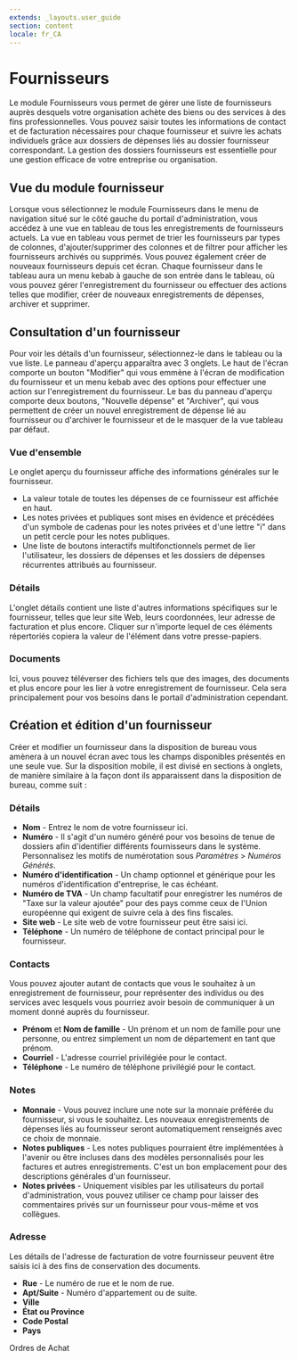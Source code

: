 ```yaml
---
extends: _layouts.user_guide
section: content
locale: fr_CA
---
```


# Fournisseurs

Le module Fournisseurs vous permet de gérer une liste de fournisseurs auprès desquels votre organisation achète des biens ou des services à des fins professionnelles. Vous pouvez saisir toutes les informations de contact et de facturation nécessaires pour chaque fournisseur et suivre les achats individuels grâce aux dossiers de dépenses liés au dossier fournisseur correspondant. La gestion des dossiers fournisseurs est essentielle pour une gestion efficace de votre entreprise ou organisation.

## Vue du module fournisseur

Lorsque vous sélectionnez le module Fournisseurs dans le menu de navigation situé sur le côté gauche du portail d'administration, vous accédez à une vue en tableau de tous les enregistrements de fournisseurs actuels. La vue en tableau vous permet de trier les fournisseurs par types de colonnes, d'ajouter/supprimer des colonnes et de filtrer pour afficher les fournisseurs archivés ou supprimés. Vous pouvez également créer de nouveaux fournisseurs depuis cet écran. Chaque fournisseur dans le tableau aura un menu kebab à gauche de son entrée dans le tableau, où vous pouvez gérer l'enregistrement du fournisseur ou effectuer des actions telles que modifier, créer de nouveaux enregistrements de dépenses, archiver et supprimer.

## Consultation d'un fournisseur

Pour voir les détails d'un fournisseur, sélectionnez-le dans le tableau ou la vue liste. Le panneau d'aperçu apparaîtra avec 3 onglets. Le haut de l'écran comporte un bouton "Modifier" qui vous emmène à l'écran de modification du fournisseur et un menu kebab avec des options pour effectuer une action sur l'enregistrement du fournisseur. Le bas du panneau d'aperçu comporte deux boutons, "Nouvelle dépense" et "Archiver", qui vous permettent de créer un nouvel enregistrement de dépense lié au fournisseur ou d'archiver le fournisseur et de le masquer de la vue tableau par défaut.

### Vue d'ensemble

Le onglet aperçu du fournisseur affiche des informations générales sur le fournisseur.

* La valeur totale de toutes les dépenses de ce fournisseur est affichée en haut.  
* Les notes privées et publiques sont mises en évidence et précédées d'un symbole de cadenas pour les notes privées et d'une lettre "i" dans un petit cercle pour les notes publiques.
* Une liste de boutons interactifs multifonctionnels permet de lier l'utilisateur, les dossiers de dépenses et les dossiers de dépenses récurrentes attribués au fournisseur.

### Détails
L'onglet détails contient une liste d'autres informations spécifiques sur le fournisseur, telles que leur site Web, leurs coordonnées, leur adresse de facturation et plus encore. Cliquer sur n'importe lequel de ces éléments répertoriés copiera la valeur de l'élément dans votre presse-papiers.

### Documents

Ici, vous pouvez téléverser des fichiers tels que des images, des documents et plus encore pour les lier à votre enregistrement de fournisseur. Cela sera principalement pour vos besoins dans le portail d'administration cependant.

## Création et édition d'un fournisseur

Créer et modifier un fournisseur dans la disposition de bureau vous amènera à un nouvel écran avec tous les champs disponibles présentés en une seule vue. Sur la disposition mobile, il est divisé en sections à onglets, de manière similaire à la façon dont ils apparaissent dans la disposition de bureau, comme suit :

### Détails

* **Nom** - Entrez le nom de votre fournisseur ici.
* **Numéro** - Il s'agit d'un numéro généré pour vos besoins de tenue de dossiers afin d'identifier différents fournisseurs dans le système. Personnalisez les motifs de numérotation sous *Paramètres* > *Numéros Générés*.
* **Numéro d'identification** - Un champ optionnel et générique pour les numéros d'identification d'entreprise, le cas échéant.
* **Numéro de TVA** - Un champ facultatif pour enregistrer les numéros de "Taxe sur la valeur ajoutée" pour des pays comme ceux de l'Union européenne qui exigent de suivre cela à des fins fiscales.
* **Site web** - Le site web de votre fournisseur peut être saisi ici.
* **Téléphone** - Un numéro de téléphone de contact principal pour le fournisseur.

### Contacts

Vous pouvez ajouter autant de contacts que vous le souhaitez à un enregistrement de fournisseur, pour représenter des individus ou des services avec lesquels vous pourriez avoir besoin de communiquer à un moment donné auprès du fournisseur.

* **Prénom** et **Nom de famille** - Un prénom et un nom de famille pour une personne, ou entrez simplement un nom de département en tant que prénom.
* **Courriel** - L'adresse courriel privilégiée pour le contact.
* **Téléphone** - Le numéro de téléphone privilégié pour le contact.

### Notes
* **Monnaie** - Vous pouvez inclure une note sur la monnaie préférée du fournisseur, si vous le souhaitez. Les nouveaux enregistrements de dépenses liés au fournisseur seront automatiquement renseignés avec ce choix de monnaie.
* **Notes publiques** - Les notes publiques pourraient être implémentées à l'avenir ou être incluses dans des modèles personnalisés pour les factures et autres enregistrements. C'est un bon emplacement pour des descriptions générales d'un fournisseur.
* **Notes privées** - Uniquement visibles par les utilisateurs du portail d'administration, vous pouvez utiliser ce champ pour laisser des commentaires privés sur un fournisseur pour vous-même et vos collègues.

### Adresse

Les détails de l'adresse de facturation de votre fournisseur peuvent être saisis ici à des fins de conservation des documents.

* **Rue** - Le numéro de rue et le nom de rue.
* **Apt/Suite** - Numéro d'appartement ou de suite.
* **Ville**
* **État ou Province**
* **Code Postal**
* **Pays**

<x-next url=/fr_CA/purchase-orders>Ordres de Achat</x-next>

